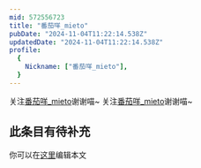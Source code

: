 ```yaml
---
mid: 572556723
title: "番茄咩_mieto"
pubDate: "2024-11-04T11:22:14.538Z"
updatedDate: "2024-11-04T11:22:14.538Z"
profile:
  {
    Nickname: ["番茄咩_mieto"],
  }
---
```


关注[番茄咩_mieto](https://space.bilibili.com/572556723)谢谢喵~ 关注[番茄咩_mieto](https://space.bilibili.com/572556723)谢谢喵~

## 此条目有待补充
你可以在[这里](https://github.com/Yuhanawa/VTuber.ICU/edit/master/src/content/v/番茄咩_mieto/index.md)编辑本文
